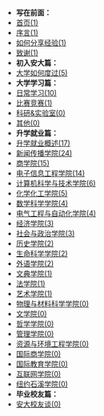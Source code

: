 - **写在前面：**
- [首页(1)](https://ahuer-leaplap.github.io/Impart-Inherit/)
- [序言(1)](Preface/xu.md)
- [如何分享经验(1)](Preface/fenxiang.md)
- [致谢(1)](Preface/zhixie.md)
- **初入安大篇：**
- [大学如何度过(5)](Golden-years/README.md)
- **大学学习篇：**
- [日常学习(10)](大学学习/日常学习/README.md)
- [比赛竞赛(1)](大学学习/比赛/README.md)
- [科研&实验室(0)](大学学习/科研/README.md)
- [其他(0)](大学学习/其他/README.md)
- **升学就业篇：**
- [升学就业概述(17)](升学就业/升学就业概述/README.md)
- [新闻传播学院(24)](升学就业/新闻传播学院/README.md)
- [商学院(15)](升学就业/商学院/README.md)
- [电子信息工程学院(14)](升学就业/电子信息工程学院/README.md)
- [计算机科学与技术学院(6)](升学就业/计算机科学与技术学院/README.md)
- [化学化工学院(5)](升学就业/化学化工学院/README.md)
- [数学科学学院(4)](升学就业/数学科学学院/README.md)
- [电气工程与自动化学院(4)](升学就业/电气工程与自动化学院/README.md)
- [经济学院(3)](升学就业/经济学院/README.md)
- [社会与政治学院(3)](升学就业/社会与政治学院/README.md)
- [历史学院(2)](升学就业/历史学院/README.md)
- [生命科学学院(2)](升学就业/生命科学学院/README.md)
- [外语学院(2)](升学就业/外语学院/README.md)
- [文典学院(1)](升学就业/文典学院/README.md)
- [法学院(1)](升学就业/法学院/README.md)
- [艺术学院(1)](升学就业/艺术学院/README.md)
- [物理与材料科学学院(0)](升学就业/物理与材料科学学院/README.md)
- [文学院(0)](升学就业/文学院/README.md)
- [哲学学院(0)](升学就业/哲学学院/README.md)
- [管理学院(0)](升学就业/管理学院/README.md)
- [资源与环境工程学院(0)](升学就业/资源与环境工程学院/README.md)
- [国际商学院(0)](升学就业/国际商学院/README.md)
- [国际教育学院(0)](升学就业/国际教育学院/README.md)
- [互联网学院(0)](升学就业/互联网学院/README.md)
- [纽约石溪学院(0)](升学就业/纽约石溪学院/README.md)
- **毕业校友篇：**
- [安大校友谈(0)](安大校友谈/README.md)

⠀⠀

⠀⠀

